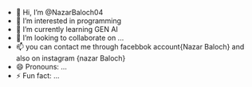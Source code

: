 - 👋 Hi, I’m @NazarBaloch04
- 👀 I’m interested in programming
- 🌱 I’m currently learning GEN AI
- 💞️ I’m looking to collaborate on ...
- 📫 you can contact me through facebbok account{Nazar Baloch} and also on instagram {nazar Baloch}
- 😄 Pronouns: ...
- ⚡ Fun fact: ...

<!---
NazarBaloch04/NazarBaloch04 is a ✨ special ✨ repository because its `README.md` (https://github.com/NazarBaloch04/third.js.git) appears on your GitHub profile.
You can click the Preview link to take a look at your changes.
--->
